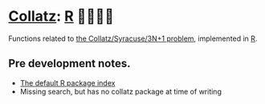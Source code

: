 # [Collatz](https://github.com/Skenvy/Collatz): [R](https://github.com/Skenvy/Collatz/tree/main/R) 🏴‍☠️🔵🦜
Functions related to [the Collatz/Syracuse/3N+1 problem](https://en.wikipedia.org/wiki/Collatz_conjecture), implemented in [R](https://www.r-project.org/).
## Pre development notes.
* [The default R package index](https://cran.r-project.org/web/packages/available_packages_by_name.html)
* Missing search, but has no collatz package at time of writing
